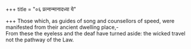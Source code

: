 +++
title = "०६ प्रत्नान्मानादध्या ये"

+++
Those which, as guides of song and counsellors of speed, were manifested from their ancient dwelling place,-  
     From these the eyeless and the deaf have turned aside: the wicked travel not the pathway of the Law.